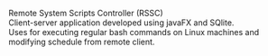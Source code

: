 Remote System Scripts Controller (RSSC)<br />
Client-server application developed using javaFX and SQlite.<br />
Uses for executing regular bash commands on Linux machines and modifying schedule from remote client.<br />
